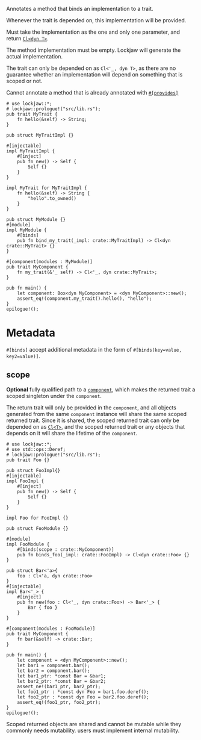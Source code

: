 Annotates a method that binds an implementation to a trait.

Whenever the trait is depended on, this implementation will be provided.

Must take the implementation as the one and only one parameter, and return
[`Cl<dyn T>`](#Cl).

The method implementation must be empty. Lockjaw will generate the actual implementation.

The trait can only be depended on as `Cl<'_, dyn T>`, as there are no guarantee whether an
implementation will depend on something that is scoped or not.

Cannot annotate a method that is already annotated with [`#[provides]`](#provides)

```
# use lockjaw::*;
# lockjaw::prologue!("src/lib.rs");
pub trait MyTrait {
    fn hello(&self) -> String;
}

pub struct MyTraitImpl {}

#[injectable]
impl MyTraitImpl {
    #[inject]
    pub fn new() -> Self {
        Self {}
    }
}

impl MyTrait for MyTraitImpl {
    fn hello(&self) -> String {
        "hello".to_owned()
    }
}

pub struct MyModule {}
#[module]
impl MyModule {
    #[binds]
    pub fn bind_my_trait(_impl: crate::MyTraitImpl) -> Cl<dyn crate::MyTrait> {}
}

#[component(modules : MyModule)]
pub trait MyComponent {
    fn my_trait(&'_ self) -> Cl<'_, dyn crate::MyTrait>;
}

pub fn main() {
    let component: Box<dyn MyComponent> = <dyn MyComponent>::new();
    assert_eq!(component.my_trait().hello(), "hello");
}
epilogue!();
```

# Metadata

`#[binds]` accept additional metadata in the form of
`#[binds(key=value, key2=value)]`.

## scope

**Optional** fully qualified path to a [`component`](crate::component), which makes the returned
trait a scoped singleton under the `component`.

The return trait will only be provided in the `component`, and all objects generated from the
same `component` instance will share the same scoped returned trait. Since it is shared, the scoped
returned trait can only be depended on as  [`Cl<T>`](crate::Cl), and the scoped returned trait or
any objects that depends on it will share the lifetime of the
`component`.

```
# use lockjaw::*;
# use std::ops::Deref;
# lockjaw::prologue!("src/lib.rs");
pub trait Foo {}

pub struct FooImpl{}
#[injectable]
impl FooImpl {
    #[inject]
    pub fn new() -> Self {
        Self {}
    }
}

impl Foo for FooImpl {}

pub struct FooModule {}

#[module]
impl FooModule {
    #[binds(scope : crate::MyComponent)]
    pub fn binds_foo(_impl: crate::FooImpl) -> Cl<dyn crate::Foo> {}
}

pub struct Bar<'a>{
    foo : Cl<'a, dyn crate::Foo>
}
#[injectable]
impl Bar<'_> {
    #[inject]
    pub fn new(foo : Cl<'_, dyn crate::Foo>) -> Bar<'_> {
        Bar { foo }
    }
}

#[component(modules : FooModule)]
pub trait MyComponent {
    fn bar(&self) -> crate::Bar;
}

pub fn main() {
    let component = <dyn MyComponent>::new();
    let bar1 = component.bar();
    let bar2 = component.bar();
    let bar1_ptr: *const Bar = &bar1;
    let bar2_ptr: *const Bar = &bar2;
    assert_ne!(bar1_ptr, bar2_ptr);
    let foo1_ptr : *const dyn Foo = bar1.foo.deref();
    let foo2_ptr : *const dyn Foo = bar2.foo.deref();
    assert_eq!(foo1_ptr, foo2_ptr);
}
epilogue!();
```

Scoped returned objects are shared and cannot be mutable while they commonly needs mutability. users
must implement internal mutability.
